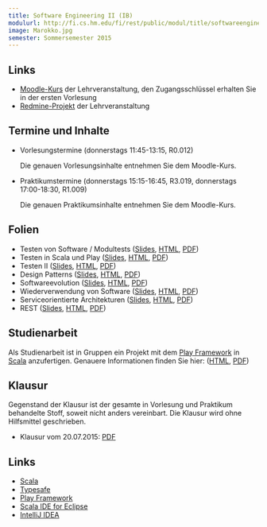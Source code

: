 ```yaml
---
title: Software Engineering II (IB)
modulurl: http://fi.cs.hm.edu/fi/rest/public/modul/title/softwareengineeringiiib
image: Marokko.jpg
semester: Sommersemester 2015
---
```


<div class="row">
<div class="span6">

## Links

-   [Moodle-Kurs](https://moodle.hm.edu/course/view.php?id=5449) der Lehrveranstaltung,
    den Zugangsschlüssel erhalten Sie in der ersten Vorlesung
-   [Redmine-Projekt](https://redmine.cs.hm.edu/) der Lehrveranstaltung

## Termine und Inhalte

-   Vorlesungstermine (donnerstags 11:45-13:15, R0.012)

    Die genauen Vorlesungsinhalte entnehmen Sie dem Moodle-Kurs.

-   Praktikumstermine (donnerstags 15:15-16:45, R3.019, donnerstags 17:00-18:30, R1.009)

    Die genauen Praktikumsinhalte entnehmen Sie dem Moodle-Kurs.

## Folien

-   Testen von Software / Modultests
    ([Slides](/lectures/swengiiib/presentation/01_Testen_Modultests.html),
    [HTML](/lectures/swengiiib/html/01_Testen_Modultests.html),
    [PDF](/lectures/swengiiib/pdf/01_Testen_Modultests.pdf))
-   Testen in Scala und Play
    ([Slides](/lectures/swengiiib/presentation/02_Testen_Scala_Play.html),
    [HTML](/lectures/swengiiib/html/02_Testen_Scala_Play.html),
    [PDF](/lectures/swengiiib/pdf/02_Testen_Scala_Play.pdf))
-   Testen II
    ([Slides](/lectures/swengiiib/presentation/03_TestenII.html),
    [HTML](/lectures/swengiiib/html/03_TestenII.html),
    [PDF](/lectures/swengiiib/pdf/03_TestenII.pdf))
-   Design Patterns
    ([Slides](/lectures/swengiiib/presentation/04_DesignPatterns.html),
    [HTML](/lectures/swengiiib/html/04_DesignPatterns.html),
    [PDF](/lectures/swengiiib/pdf/04_DesignPatterns.pdf))
-   Softwareevolution
    ([Slides](/lectures/swengiiib/presentation/05_Softwareevolution.html),
    [HTML](/lectures/swengiiib/html/05_Softwareevolution.html),
    [PDF](/lectures/swengiiib/pdf/05_Softwareevolution.pdf))
-   Wiederverwendung von Software
    ([Slides](/lectures/swengiiib/presentation/06_Wiederverwendung.html),
    [HTML](/lectures/swengiiib/html/06_Wiederverwendung.html),
    [PDF](/lectures/swengiiib/pdf/06_Wiederverwendung.pdf))
-   Serviceorientierte Architekturen
    ([Slides](/lectures/swengiiib/presentation/07_SOA.html),
    [HTML](/lectures/swengiiib/html/07_SOA.html),
    [PDF](/lectures/swengiiib/pdf/07_SOA.pdf))
-   REST
    ([Slides](/lectures/swengiiib/presentation/08_REST.html),
    [HTML](/lectures/swengiiib/html/08_REST.html),
    [PDF](/lectures/swengiiib/pdf/08_REST.pdf))

</div>
<div class="span6">

## Studienarbeit

Als Studienarbeit ist in Gruppen ein Projekt mit dem [Play
Framework](https://www.playframework.com/) in [Scala](http://scala-lang.org/)
anzufertigen. Genauere Informationen finden Sie hier:
([HTML](/lectures/swengiiib/html/Studienarbeit.html),
[PDF](/lectures/swengiiib/pdf/Studienarbeit.pdf))

## Klausur

Gegenstand der Klausur ist der gesamte in Vorlesung und Praktikum
behandelte Stoff, soweit nicht anders vereinbart. Die Klausur
wird ohne Hilfsmittel geschrieben.

-   Klausur vom 20.07.2015: [PDF](/lectures/swengiiib/pdf/KlausurSS15.pdf)

## Links

-   [Scala](http://scala-lang.org/)
-   [Typesafe](https://typesafe.com/)
-   [Play Framework](https://www.playframework.com/)
-   [Scala IDE for Eclipse](http://scala-ide.org/)
-   [IntelliJ IDEA](http://www.jetbrains.com/idea/features/scala.html)


</div>
</div>

